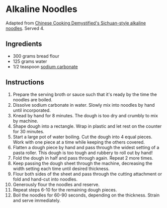 # Alkaline Noodles

Adapted from [Chinese Cooking Demystified's Sichuan-style alkaline noodles](https://www.reddit.com/r/Cooking/comments/ercib1/recipe_how_to_make_sichuan_burning_noodles_plus/). Served 4.

## Ingredients

- 300 grams bread flour
- 125 grams water
- 1/2 teaspoon [sodium carbonate](sodium-carbonate.md)

## Instructions

1. Prepare the serving broth or sauce such that it's ready by the time the noodles are boiled.
2. Dissolve sodium carbonate in water. Slowly mix into noodles by hand until incorporated.
3. Knead by hand for 8 minutes. The dough is too dry and crumbly to mix by machine.
4. Shape dough into a rectangle. Wrap in plastic and let rest on the counter for 30 minutes.
5. Start a large pot of water boiling. Cut the dough into 4 equal pieces. Work with one piece at a time while keeping the others covered.
6. Flatten a dough piece by hand and pass through the widest setting of a pasta roller. This dough is too tough and rubbery to roll out by hand!
7. Fold the dough in half and pass through again. Repeat 2 more times.
8. Keep passing the dough sheet through the machine, decreasing the width setting each time until desired thickness.
9. Flour both sides of the sheet and pass through the cutting attachment or fold and hand-cut into noodles.
10. Generously flour the noodles and reserve.
11. Repeat steps 6-10 for the remaining dough pieces.
12. Boil the noodles for 60-90 seconds, depending on the thickness. Strain and serve immediately.
